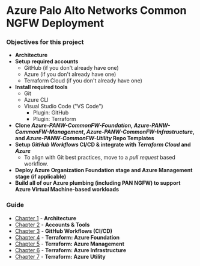 # Azure Palo Alto Networks Common NGFW Deployment
### Objectives for this project
* __Architecture__
* __Setup required accounts__
	* GitHub (if you don't already have one)
	* Azure (if you don't already have one)
	* Terraform Cloud (if you don't already have one)
* __Install required tools__
	* Git
	* Azure CLI
	* Visual Studio Code ("VS Code")
		* Plugin: GitHub
		* Plugin: Terraform
* __Clone *Azure-PANW-CommonFW-Foundation*, *Azure-PANW-CommonFW-Management*, *Azure-PANW-CommonFW-Infrastructure*, and *Azure-PANW-CommonFW-Utility* Repo Templates__
* __Setup *GitHub Workflows* CI/CD & integrate with *Terraform Cloud* and *Azure*__
	* To align with Git best practices, move to a *pull request* based workflow.
* __Deploy Azure Organization Foundation stage and Azure Management stage (if applicable)__
* __Build all of our Azure plumbing (including PAN NGFW) to support Azure Virtual Machine-based workloads__

### Guide
* [Chapter 1](guide/chapter1.md) - **Architecture**
* [Chapter 2](guide/chapter2.md) - **Accounts & Tools**
* [Chapter 3](guide/chapter3.md) - **GitHub Workflows (CI/CD)**
* [Chapter 4](guide/chapter4.md) - **Terraform: Azure Foundation**
* [Chapter 5](guide/chapter5.md) - **Terraform: Azure Management**
* [Chapter 6](guide/chapter6.md) - **Terraform: Azure Infrastructure**
* [Chapter 7](guide/chapter7.md) - **Terraform: Azure Utility**